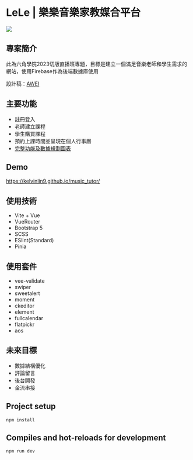 # LeLe | 樂樂音樂家教媒合平台
![](https://i.imgur.com/dUhuh3v.png)

## 專案簡介
此為六角學院2023切版直播班專題，目標是建立一個滿足音樂老師和學生需求的網站，使用Firebase作為後端數據庫使用

設計稿：[AWEI](https://whimsical.com/0815-NG8wL8iZ1SvCXpdocsejtZ)

## 主要功能
- 註冊登入
- 老師建立課程
- 學生購買課程
- 預約上課時間並呈現在個人行事曆
- [完整功能及數據規劃圖表](https://whimsical.com/SnHRwHTCfmbBiz4AjdjG1s)

## Demo
https://kelvinlin9.github.io/music_tutor/


## 使用技術
- Vite + Vue
- VueRouter
- Bootstrap 5
- SCSS
- ESlint(Standard)
- Pinia

## 使用套件
- vee-validate
- swiper
- sweetalert
- moment
- ckeditor
- element
- fullcalendar
- flatpickr
- aos

## 未來目標
- 數據結構優化
- 評論留言
- 後台開發
- 金流串接


## Project setup
```
npm install
```

## Compiles and hot-reloads for development
```
npm run dev
```

